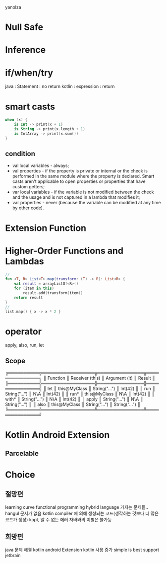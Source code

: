yanolza
# Null Safe
# Inference
# if/when/try
java : Statement : no return
kotlin : expression : return
# smart casts
```kotlin
when (x) {
    is Int -> print(x + 1)
    is String -> print(x.length + 1)
    is IntArray -> print(x.sum())
}
```
## condition
- val local variables - always;
- val properties - if the property is private or internal or the check is performed in the same module where the property is declared. Smart casts aren't applicable to open properties or properties that have custom getters;
- var local variables - if the variable is not modified between the check and the usage and is not captured in a lambda that modifies it;
- var properties - never (because the variable can be modified at any time by other code).

# Extension Function
# Higher-Order Functions and Lambdas
```kotlin
//
fun <T, R> List<T>.map(transform: (T) -> R): List<R> {
    val result = arrayListOf<R>()
    for (item in this)
        result.add(transform(item))
    return result
}
//
list.map() { x -> x * 2 }
```

# operator
apply, also, run, let
## Scope
╔══════════╦═════════════════╦═══════════════╦═══════════════╗
║ Function ║ Receiver (this) ║ Argument (it) ║    Result     ║
╠══════════╬═════════════════╬═══════════════╬═══════════════╣
║ let      ║ this@MyClass    ║ String("...") ║ Int(42)       ║
║ run      ║ String("...")   ║ N\A           ║ Int(42)       ║
║ run*     ║ this@MyClass    ║ N\A           ║ Int(42)       ║
║ with*    ║ String("...")   ║ N\A           ║ Int(42)       ║
║ apply    ║ String("...")   ║ N\A           ║ String("...") ║
║ also     ║ this@MyClass    ║ String("...") ║ String("...") ║
╚══════════╩═════════════════╩═══════════════╩═══════════════╝


# Kotlin Android Extension
## Parcelable


# Choice
## 절망편
learning curve
functional programming
hybrid language 가지는 문제들..
hangul 문서가 없음
kotlin compiler 에 의해 생성되는 코드(생각하는 것보다 더 많은 코드가 생성)
kapt, 알 수 없는 에러
자바와의 이별은 불가능
## 희망편
java 문제 해결
kotlin android Extension
kotlin 사용 증가
simple is best
support jetbrain
